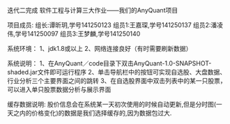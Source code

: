 迭代二完成 软件工程与计算三大作业——我们的AnyQuant项目

项目成员: 组长:谭昕玥,学号141250123 组员1:王嘉琛,学号141250137 组员2:潘凌伟,学号141250097 组员3:王梦麟,学号141250140

系统环境： 1、jdk1.8或以上 2、网络连接良好（有时需要刷新数据）

系统说明： 1、在AnyQuant／code目录下双击AnyQuant-1.0-SNAPSHOT-shaded.jar文件即可运行程序 2、单击导航栏中的按钮可实现自选股、大盘数据、行业分析三个主要界面之间的跳转 3、在自选股界面中双击列表中的某一只股票，可以进入单只股票数据分析与展示界面

缓存数据说明: 股价信息会在系统某一天初次使用的时候自动更新,但是分时图(一天之内的价格变化)的数据是我们选择缓存的,因为数据包过大.
